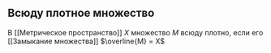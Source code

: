 ## Всюду плотное множество
В [[Метрическое пространство]] $X$ множество $M$ всюду плотно, если его [[Замыкание множества]] $\overline{M} = X$